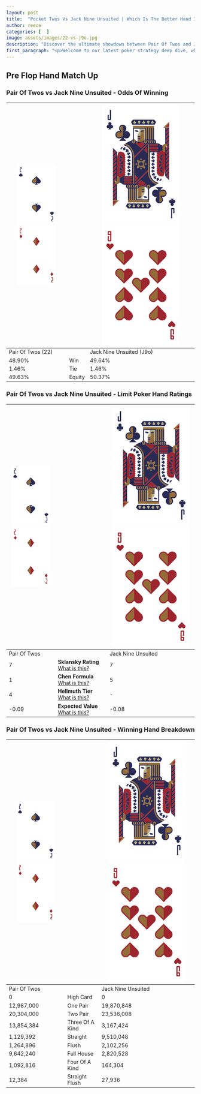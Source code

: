 ```yaml
---
layout: post
title:  "Pocket Twos Vs Jack Nine Unsuited | Which Is The Better Hand In Poker? A Complete Guide"
author: reece
categories: [  ]
image: assets/images/22-vs-j9o.jpg
description: "Discover the ultimate showdown between Pair Of Twos and Jack Nine Unsuited in poker! Uncover the odds, strategies, and scenarios where one hand triumphs over the other. Get ready to up your poker game with this thrilling analysis."
first_paragraph: "<p>Welcome to our latest poker strategy deep dive, where we're pitting two distinct hands against each other in a high-stakes showdown: Pair Of Twos vs Jack Nine Unsuited.</p><p>In the dynamic world of poker, every decision counts, and knowing which hand holds the upper hand is key to your success at the table.</p><p>In this article, we'll dissect these two hands, explore the scenarios where one dominates the other, and equip you with the knowledge to make strategic choices that can tip the odds in your favor.</p><p>Get ready to unravel the intriguing dynamics of these poker hands and elevate your game to new heights.</p>"
---
```




[comment]: # (sp0)

## Pre Flop Hand Match Up

<div class="table hand-ratings" markdown="1"> 



### Pair Of Twos vs Jack Nine Unsuited - Odds Of Winning


    
| ![image info](assets/images/hand1/2.png) ![image info](assets/images/hand1/2o.png) |  | ![image info](assets/images/hand2/J.png) ![image info](assets/images/hand2/9o.png) |
| -------- | -------- | -------- |
| Pair Of Twos (22) |  | Jack Nine Unsuited (J9o) |
| 48.90% | Win | 49.64% |
| 1.46% | Tie | 1.46% |
| 49.63% | Equity | 50.37% |




[comment]: # (sp1)



### Pair Of Twos vs Jack Nine Unsuited - Limit Poker Hand Ratings


    
| ![image info](assets/images/hand1/2.png) ![image info](assets/images/hand1/2o.png) |  | ![image info](assets/images/hand2/J.png) ![image info](assets/images/hand2/9o.png) |
| -------- | -------- | -------- |
| Pair Of Twos |  | Jack Nine Unsuited |
| 7 | **Sklansky Rating** [What is this?](/sklansky-rating-explained) | 7 |
| 1 | **Chen Formula** [What is this?](/chen-formula-explained) | 5 |
| 4 | **Hellmuth Tier** [What is this?](/Hellmuth-tier-explained) | - |
| -0.09 | **Expected Value** [What is this?](/expected-value-explained) | -0.08 |




[comment]: # (sp2)



### Pair Of Twos vs Jack Nine Unsuited - Winning Hand Breakdown


    
| ![image info](assets/images/hand1/2.png) ![image info](assets/images/hand1/2o.png) |  | ![image info](assets/images/hand2/J.png) ![image info](assets/images/hand2/9o.png) |
| -------- | -------- | -------- |
| Pair Of Twos |  | Jack Nine Unsuited |
| 0 | High Card | 0 |
| 12,987,000 | One Pair | 19,870,848 |
| 20,304,000 | Two Pair | 23,536,008 |
| 13,854,384 | Three Of A Kind | 3,167,424 |
| 1,129,392 | Straight | 9,510,048 |
| 1,264,896 | Flush | 2,102,256 |
| 9,642,240 | Full House | 2,820,528 |
| 1,092,816 | Four Of A Kind | 164,304 |
| 12,384 | Straight Flush | 27,936 |




[comment]: # (sp3)



</div>

[comment]: # (sp4)



[comment]: # (sp5)

